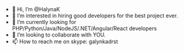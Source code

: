 - 👋 Hi, I’m @HalynaK
- 👀 I’m interested in hiring good developers for the best project ever.
- 🌱 I’m currently looking for PHP/Python/Java/NodeJS/.NET/Angular/React developers
- 💞️ I’m looking to collaborate with YOU.
- 📫 How to reach me on skype: galynkadrst

<!---
HalynaK/HalynaK is a ✨ special ✨ repository because its `README.md` (this file) appears on your GitHub profile.
You can click the Preview link to take a look at your changes.
--->
